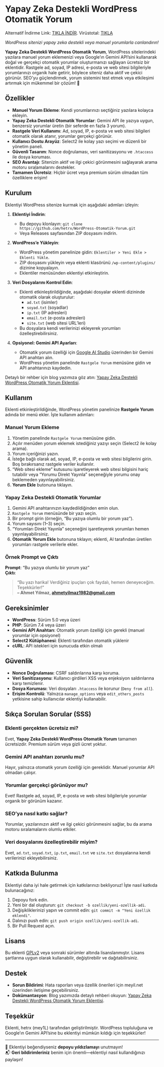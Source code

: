 # Yapay Zeka Destekli WordPress Otomatik Yorum

Alternatif İndirme Link: [TIKLA İNDİR](https://s6.dosya.tc/server22/y8ldxc/meyil-rastgele-yorum.zip.html).
Virüstotal: [TIKLA](https://www.virustotal.com/gui/file/d1cf999492c7ff0a0509690d0e679ddac19bf8d8794b1450c17f4182aebedace)

*WordPress sitenizi yapay zeka destekli veya manuel yorumlarla canlandırın!*

**Yapay Zeka Destekli WordPress Otomatik Yorum**, WordPress sitelerindeki yazılara manuel yorum eklemenizi veya Google’ın Gemini API’sini kullanarak doğal ve gerçekçi otomatik yorumlar oluşturmanızı sağlayan ücretsiz bir eklentidir. Rastgele ad, soyad, IP adresi, e-posta ve web sitesi bilgileriyle yorumlarınızı organik hale getirir, böylece siteniz daha aktif ve çekici görünür. SEO’yu güçlendirmek, yorum sistemini test etmek veya etkileşimi artırmak için mükemmel bir çözüm! 🚀

## Özellikler

- **Manuel Yorum Ekleme**: Kendi yorumlarınızı seçtiğiniz yazılara kolayca ekleyin.
- **Yapay Zeka Destekli Otomatik Yorumlar**: Gemini API ile yazıya uygun, benzersiz yorumlar üretin (bir seferde en fazla 3 yorum).
- **Rastgele Veri Kullanımı**: Ad, soyad, IP, e-posta ve web sitesi bilgileri otomatik olarak atanır, yorumlar gerçekçi görünür.
- **Kullanıcı Dostu Arayüz**: Select2 ile kolay yazı seçimi ve düzenli bir yönetim paneli.
- **Güvenli Tasarım**: Nonce doğrulaması, veri sanitizasyonu ve `.htaccess` ile dosya koruması.
- **SEO Avantajı**: Sitenizin aktif ve ilgi çekici görünmesini sağlayarak arama motoru sıralamalarını destekler.
- **Tamamen Ücretsiz**: Hiçbir ücret veya premium sürüm olmadan tüm özelliklere erişim!

## Kurulum

Eklentiyi WordPress sitenize kurmak için aşağıdaki adımları izleyin:

1. **Eklentiyi İndirin**:

   - Bu depoyu klonlayın: `git clone https://github.com/hetrx/WordPress-Otomatik-Yorum.git`
   - Veya Releases sayfasından ZIP dosyasını indirin.

2. **WordPress’e Yükleyin**:

   - WordPress yönetim panelinize gidin: `Eklentiler > Yeni Ekle > Eklenti Yükle`.
   - ZIP dosyasını yükleyin veya eklenti klasörünü `/wp-content/plugins/` dizinine kopyalayın.
   - Eklentiler menüsünden eklentiyi etkinleştirin.

3. **Veri Dosyalarını Kontrol Edin**:

   - Eklenti etkinleştirildiğinde, aşağıdaki dosyalar eklenti dizininde otomatik olarak oluşturulur:
     - `ad.txt` (isimler)
     - `soyad.txt` (soyadlar)
     - `ip.txt` (IP adresleri)
     - `email.txt` (e-posta adresleri)
     - `site.txt` (web sitesi URL’leri)
   - Bu dosyalara kendi verilerinizi ekleyerek yorumları özelleştirebilirsiniz.

4. **Opsiyonel: Gemini API Ayarları**:

   - Otomatik yorum özelliği için [Google AI Studio](https://ai.google.dev) üzerinden bir Gemini API anahtarı alın.
   - WordPress yönetim panelinde `Rastgele Yorum` menüsüne gidin ve API anahtarınızı kaydedin.

Detaylı bir rehber için blog yazımıza göz atın: [Yapay Zeka Destekli WordPress Otomatik Yorum Eklentisi](https://meyil.net/yapay-zeka-destekli-wordpress-otomatik-yorum-eklentisi).

## Kullanım

Eklenti etkinleştirildiğinde, WordPress yönetim panelinize **Rastgele Yorum** adında bir menü ekler. İşte kullanım adımları:

### Manuel Yorum Ekleme

1. Yönetim panelinde `Rastgele Yorum` menüsüne gidin.
2. Açılır menüden yorum eklemek istediğiniz yazıyı seçin (Select2 ile kolay arama).
3. Yorum içeriğinizi yazın.
4. İsteğe bağlı olarak ad, soyad, IP, e-posta ve web sitesi bilgilerini girin. Boş bırakırsanız rastgele veriler kullanılır.
5. “Web sitesi ekleme” kutusunu işaretleyerek web sitesi bilgisini hariç tutabilir veya “Yorumu Direkt Yayınla” seçeneğiyle yorumu onay beklemeden yayınlayabilirsiniz.
6. **Yorum Ekle** butonuna tıklayın.

### Yapay Zeka Destekli Otomatik Yorumlar

1. Gemini API anahtarınızın kaydedildiğinden emin olun.
2. `Rastgele Yorum` menüsünde bir yazı seçin.
3. Bir prompt girin (örneğin, “Bu yazıya olumlu bir yorum yaz”).
4. Yorum sayısını (1–3) seçin.
5. “Yorumları Direkt Yayınla” seçeneğini işaretleyerek yorumları hemen yayınlayabilirsiniz.
6. **Otomatik Yorum Ekle** butonuna tıklayın; eklenti, AI tarafından üretilen yorumları rastgele verilerle ekler.

### Örnek Prompt ve Çıktı

**Prompt**: “Bu yazıya olumlu bir yorum yaz”\
**Çıktı**:

> “Bu yazı harika! Verdiğiniz ipuçları çok faydalı, hemen deneyeceğim. Teşekkürler!”\
> **– Ahmet Yılmaz, ahmetyilmaz1982@gmail.com**

## Gereksinimler

- **WordPress**: Sürüm 5.0 veya üzeri
- **PHP**: Sürüm 7.4 veya üzeri
- **Gemini API Anahtarı**: Otomatik yorum özelliği için gerekli (manuel yorumlar için opsiyonel)
- **Select2 Kütüphanesi**: Eklenti tarafından otomatik yüklenir
- **cURL**: API istekleri için sunucuda etkin olmalı

## Güvenlik

- **Nonce Doğrulaması**: CSRF saldırılarına karşı koruma.
- **Veri Sanitizasyonu**: Kullanıcı girdileri XSS veya enjeksiyon saldırılarına karşı temizlenir.
- **Dosya Koruması**: Veri dosyaları `.htaccess` ile korunur (`Deny from all`).
- **Erişim Kontrolü**: Yalnızca `manage_options` veya `edit_others_posts` yetkisine sahip kullanıcılar eklentiyi kullanabilir.

## Sıkça Sorulan Sorular (SSS)

### Eklenti gerçekten ücretsiz mi?

Evet, **Yapay Zeka Destekli WordPress Otomatik Yorum** tamamen ücretsizdir. Premium sürüm veya gizli ücret yoktur.

### Gemini API anahtarı zorunlu mu?

Hayır, yalnızca otomatik yorum özelliği için gereklidir. Manuel yorumlar API olmadan çalışır.

### Yorumlar gerçekçi görünüyor mu?

Evet! Rastgele ad, soyad, IP, e-posta ve web sitesi bilgileriyle yorumlar organik bir görünüm kazanır.

### SEO’ya nasıl katkı sağlar?

Yorumlar, yazılarınızın aktif ve ilgi çekici görünmesini sağlar, bu da arama motoru sıralamalarını olumlu etkiler.

### Veri dosyalarını özelleştirebilir miyim?

Evet, `ad.txt`, `soyad.txt`, `ip.txt`, `email.txt` ve `site.txt` dosyalarına kendi verilerinizi ekleyebilirsiniz.

## Katkıda Bulunma

Eklentiyi daha iyi hale getirmek için katkılarınızı bekliyoruz! İşte nasıl katkıda bulunacağınız:

1. Depoyu fork edin.
2. Yeni bir dal oluşturun: `git checkout -b ozellik/yeni-ozellik-adi`.
3. Değişikliklerinizi yapın ve commit edin: `git commit -m "Yeni özellik eklendi"`.
4. Dalınızı push edin: `git push origin ozellik/yeni-ozellik-adi`.
5. Bir Pull Request açın.

## Lisans

Bu eklenti [GPLv2](https://www.gnu.org/licenses/gpl-2.0.html) veya sonraki sürümler altında lisanslanmıştır. Lisans şartlarına uygun olarak kullanabilir, değiştirebilir ve dağıtabilirsiniz.

## Destek

- **Sorun Bildirimi**: Hata raporları veya özellik önerileri için meyil.net üzerinden iletişime geçebilirsiniz.
- **Dokümantasyon**: Blog yazımızda detaylı rehberi okuyun: [Yapay Zeka Destekli WordPress Otomatik Yorum Eklentisi](https://meyil.net/yapay-zeka-destekli-wordpress-otomatik-yorum-eklentisi).

## Teşekkür

Eklenti, hetrx (mey1L) tarafından geliştirilmiştir. WordPress topluluğuna ve Google’ın Gemini API’sine bu eklentiyi mümkün kıldığı için teşekkürler!

---

🌟 Eklentiyi beğendiyseniz **depoyu yıldızlamayı** unutmayın!\
📬 **Geri bildirimleriniz** benim için önemli—eklentiyi nasıl kullandığınızı paylaşın!
